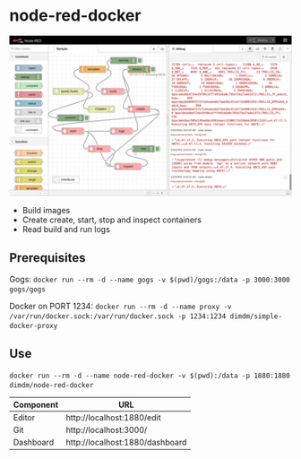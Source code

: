 # node-red-docker

![screenshot](./screenshot.png)

- Build images
- Create create, start, stop and inspect containers
- Read build and run logs

## Prerequisites

Gogs: `docker run --rm -d --name gogs -v $(pwd)/gogs:/data -p 3000:3000 gogs/gogs`

Docker on PORT 1234: `docker run --rm -d --name proxy -v /var/run/docker.sock:/var/run/docker.sock -p 1234:1234 dimdm/simple-docker-proxy`

## Use

`docker run --rm -d --name node-red-docker -v $(pwd):/data -p 1880:1880 dimdm/node-red-docker`

| Component     | URL |
| ------------- | --- |
| Editor        | http://localhost:1880/edit |
| Git           | http://localhost:3000/ |
| Dashboard     | http://localhost:1880/dashboard |
